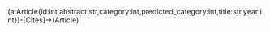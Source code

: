 (a:Article{id:int,abstract:str,category:int,predicted_category:int,title:str,year:int})-[Cites]->(Article)